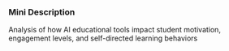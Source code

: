 ### Mini Description

Analysis of how AI educational tools impact student motivation, engagement levels, and self-directed learning behaviors
